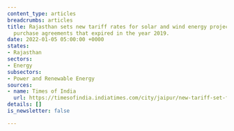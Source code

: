 ```yaml
---
content_type: articles
breadcrumbs: articles
title: Rajasthan sets new tariff rates for solar and wind energy projects with power
  purchase agreements that expired in the year 2019.
date: 2022-01-05 05:00:00 +0000
states:
- Rajasthan
sectors:
- Energy
subsectors:
- Power and Renewable Energy
sources:
- name: Times of India
  url: https://timesofindia.indiatimes.com/city/jaipur/new-tariff-set-for-expired-green-energy-contracts/articleshow/88602240.cms
details: []
is_newsletter: false

---
```

